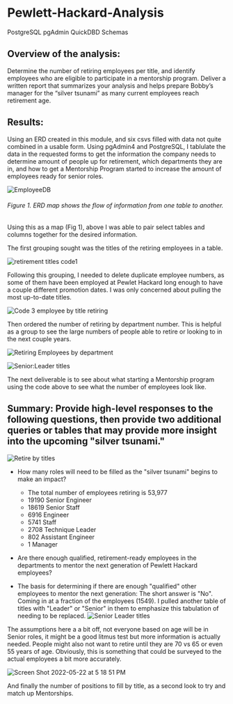 # Pewlett-Hackard-Analysis
PostgreSQL pgAdmin QuickDBD Schemas 

## Overview of the analysis: 
  Determine the number of retiring employees per title, and identify employees who are eligible to participate in a mentorship program. Deliver a written report that summarizes your analysis and helps prepare Bobby’s manager for the “silver tsunami” as many current employees reach retirement age.

## Results: 
  Using an ERD created in this module, and six csvs filled with data not quite combined in a usable form.  Using pgAdmin4 and PostgreSQL, I tablulate the data in the requested forms to get the information the company needs to determine amount of people up for retirement, which departments they are in, and how to get a Mentorship Program started to increase the amount of employees ready for senior roles.
  
![EmployeeDB](https://user-images.githubusercontent.com/102183530/169713935-fafd77f3-b2c0-4dc8-95aa-e6f9f049405e.png)

###### Figure 1. ERD map shows the flow of information from one table to another.

Using this as a map (Fig 1), above I was able to pair select tables and columns together for the desired information.

The first grouping sought was the titles of the retiring employees in a table.

![retirement titles code1](https://user-images.githubusercontent.com/102183530/169714505-c4001462-a6eb-4e7d-be3a-deccc063c955.png)

Following this grouping, I needed to delete duplicate employee numbers, as some of them have been employed at Pewlet Hackard long enough to have a couple different promotion dates.  I was only concerned about pulling the most up-to-date titles.

![Code 3 employee by title retiring](https://user-images.githubusercontent.com/102183530/169714516-65c30443-e9dd-48a4-8da9-4c01d510e66b.png)

Then ordered the number of retiring by department number.  This is helpful as a group to see the large numbers of people able to retire or looking to in the next couple years.

![Retiring Employees by department](https://user-images.githubusercontent.com/102183530/169713949-cf6b82f4-07d7-4654-b983-47afcc23fe29.png)

![Senior:Leader titles](https://user-images.githubusercontent.com/102183530/169715798-3a87ac90-0cbe-42cc-82d5-b7da9d19a362.png)

The next deliverable is to see about what starting a Mentorship program using the code above to see what the number of employees look like.

## Summary: Provide high-level responses to the following questions, then provide two additional queries or tables that may provide more insight into the upcoming "silver tsunami."

![Retire by titles](https://user-images.githubusercontent.com/102183530/169714637-4b336827-fbf2-436c-9136-f77ebabd9f3b.png)

- How many roles will need to be filled as the "silver tsunami" begins to make an impact?
  - The total number of employees retiring  is 53,977
  - 19190 Senior Engineer
  - 18619 Senior Staff
  - 6916 Engineer
  - 5741 Staff
  - 2708 Technique Leader
  - 802 Assistant Engineer
  - 1 Manager
     
- Are there enough qualified, retirement-ready employees in the departments to mentor the next generation of Pewlett Hackard employees?
- The basis for determining if there are enough "qualified" other employees to mentor the next generation:  The short answer is "No".  Coming in at a fraction of the employees (1549).  I pulled another table of titles with "Leader" or "Senior" in them to emphasize this tabulation of needing to be replaced.
![Senior Leader titles](https://user-images.githubusercontent.com/102183530/169715888-7ea92f50-6837-4354-8090-6c9bf07b3594.png)

The assumptions here a a bit off, not everyone based on age will be in Senior roles, it might be a good litmus test but more information is actually needed.  People might also not want to retire until they are 70 vs 65 or even 55 years of age.  Obviously, this is something that could be surveyed to the actual employees a bit more accurately.

![Screen Shot 2022-05-22 at 5 18 51 PM](https://user-images.githubusercontent.com/102183530/169716332-72c1ac0b-415f-4171-9d91-a41939327758.png)

And finally the number of positions to fill by title, as a second look to try and match up Mentorships.
